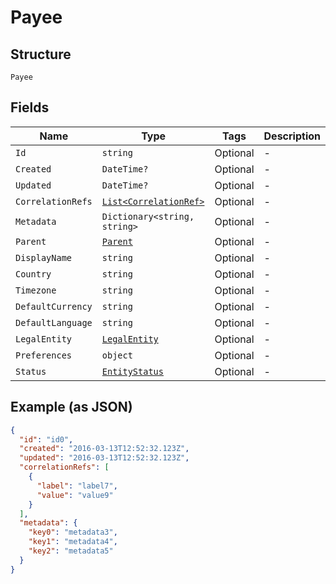 
# Payee

## Structure

`Payee`

## Fields

| Name | Type | Tags | Description |
|  --- | --- | --- | --- |
| `Id` | `string` | Optional | - |
| `Created` | `DateTime?` | Optional | - |
| `Updated` | `DateTime?` | Optional | - |
| `CorrelationRefs` | [`List<CorrelationRef>`](../../doc/models/correlation-ref.md) | Optional | - |
| `Metadata` | `Dictionary<string, string>` | Optional | - |
| `Parent` | [`Parent`](../../doc/models/parent.md) | Optional | - |
| `DisplayName` | `string` | Optional | - |
| `Country` | `string` | Optional | - |
| `Timezone` | `string` | Optional | - |
| `DefaultCurrency` | `string` | Optional | - |
| `DefaultLanguage` | `string` | Optional | - |
| `LegalEntity` | [`LegalEntity`](../../doc/models/legal-entity.md) | Optional | - |
| `Preferences` | `object` | Optional | - |
| `Status` | [`EntityStatus`](../../doc/models/entity-status.md) | Optional | - |

## Example (as JSON)

```json
{
  "id": "id0",
  "created": "2016-03-13T12:52:32.123Z",
  "updated": "2016-03-13T12:52:32.123Z",
  "correlationRefs": [
    {
      "label": "label7",
      "value": "value9"
    }
  ],
  "metadata": {
    "key0": "metadata3",
    "key1": "metadata4",
    "key2": "metadata5"
  }
}
```

